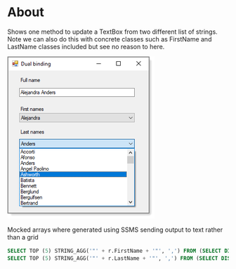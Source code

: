 ﻿# About

Shows one method to update a TextBox from two different list of strings. Note we can also do this with concrete classes such as FirstName and LastName classes included but see no reason to here.

![img](assets/figure1.png)


Mocked arrays where generated using SSMS sending output to text rather than a grid

```sql
SELECT TOP (5) STRING_AGG('"' + r.FirstName + '"', ',') FROM (SELECT DISTINCT TOP (100) FirstName FROM NorthWind2020.dbo.Contacts) AS r
SELECT TOP (5) STRING_AGG('"' + r.LastName + '"', ',') FROM (SELECT DISTINCT TOP (100) LastName FROM NorthWind2020.dbo.Contacts) AS r
```
